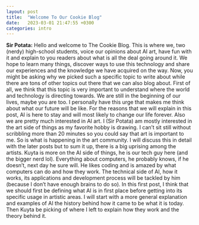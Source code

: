 ```yaml
---
layout: post
title:  "Welcome To Our Cookie Blog"
date:   2023-03-01 21:47:55 +0300
categories: intro
---
```

**Sir Potata:** Hello and welcome to The Cookie Blog. This is where we, two (nerdy) high-school students, voice our opinions about AI art, have fun with it and explain to you readers about what is all the deal going around it. We hope to learn many things, discover ways to use this technology and share our experiences and the knowledge we have acquired on the way.
Now, you might be asking why we picked such a specific topic to write about while there are tons of other topics out there that we can also blog about. First of all, we think that this topic is very important to understand where the world and technology is directing towards. We are still in the beginning of our lives, maybe you are too. I personally have this urge that makes me think about what our future will be like. For the reasons that we will explain in this post, AI is here to stay and will most likely to change our life forever. Also we are pretty much interested in AI art. I (Sir Potata) am mostly interested in the art side of things as my favorite hobby is drawing. I can’t sit still without scribbling more than 20 minutes so you could say that art is important to me. So is what is happening in the art community. I will discuss this in detail with the later posts but to sum it up, there is a big uprising among the artists.  Kuyta is more on the AI side of things, he is our tech guy here (and the bigger nerd lol). Everything about computers, he probably knows, if he doesn’t, next day he sure will. He likes coding and is amazed by what computers can do and how they work. The technical side of AI, how it works, its applications and development process will be tackled by him (because I don’t have enough brains to do so).
In this first post, I think that we should first be defining what AI is in first place before getting into its specific usage in artistic areas. I will start with a more general explanation and examples of AI the history behind how it came to be what it is today. Then Kuyta be picking of where I left to explain how they work and the theory behind it.

